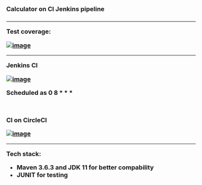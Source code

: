<h3>Calculator on CI Jenkins pipeline<h3>
<hr/>
  <p><strong>Test coverage: </strong></p>
  <a href="https://imgbb.com/"><img src="https://i.ibb.co/xq2SB2J/image.png" alt="image" border="0"></a>
<hr/>
  <p><strong>Jenkins CI</strong></p>
  <a href="https://ibb.co/ZGw59RL"><img src="https://i.ibb.co/Ntk5RgV/image.png" alt="image" border="0"></a>
  <p>Scheduled as <strong>0 8 * * *</strong></p>
  <br/>
  <p><strong>CI on CircleCI</strong></p>
  <a href="https://ibb.co/q96mcbG"><img src="https://i.ibb.co/S0SVMqT/image.png" alt="image" border="0"></a>
  
<hr/>
  <p><strong>Tech stack: </strong></p>
  <ul>
    <li>Maven 3.6.3 and JDK 11 for better compability</li>
    <li>JUNIT for testing</li>
  </ul>
